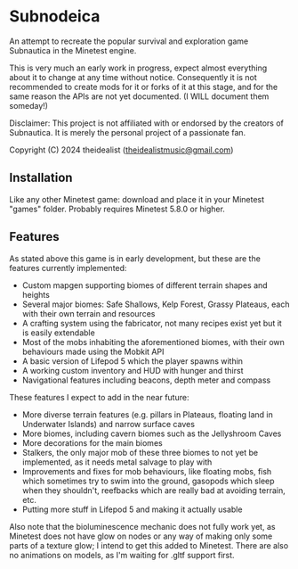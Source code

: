 Subnodeica
==========

An attempt to recreate the popular survival and exploration game Subnautica in the Minetest engine.

This is very much an early work in progress, expect almost everything about it to change at any time without notice. Consequently it is not recommended to create mods for it or forks of it at this stage, and for the same reason the APIs are not yet documented. (I WILL document them someday!)

Disclaimer: This project is not affiliated with or endorsed by the creators of Subnautica. It is merely the personal project of a passionate fan.

Copyright (C) 2024 theidealist (theidealistmusic@gmail.com)

Installation
------------

Like any other Minetest game: download and place it in your Minetest "games" folder. Probably requires Minetest 5.8.0 or higher.

Features
--------

As stated above this game is in early development, but these are the features currently implemented:

- Custom mapgen supporting biomes of different terrain shapes and heights
- Several major biomes: Safe Shallows, Kelp Forest, Grassy Plateaus, each with their own terrain and resources
- A crafting system using the fabricator, not many recipes exist yet but it is easily extendable
- Most of the mobs inhabiting the aforementioned biomes, with their own behaviours made using the Mobkit API
- A basic version of Lifepod 5 which the player spawns within
- A working custom inventory and HUD with hunger and thirst
- Navigational features including beacons, depth meter and compass

These features I expect to add in the near future:

- More diverse terrain features (e.g. pillars in Plateaus, floating land in Underwater Islands) and narrow surface caves
- More biomes, including cavern biomes such as the Jellyshroom Caves
- More decorations for the main biomes
- Stalkers, the only major mob of these three biomes to not yet be implemented, as it needs metal salvage to play with
- Improvements and fixes for mob behaviours, like floating mobs, fish which sometimes try to swim into the ground, gasopods which sleep when they shouldn't, reefbacks which are really bad at avoiding terrain, etc.
- Putting more stuff in Lifepod 5 and making it actually usable

Also note that the bioluminescence mechanic does not fully work yet, as Minetest does not have glow on nodes or any way of making only some parts of a texture glow; I intend to get this added to Minetest. There are also no animations on models, as I'm waiting for .gltf support first.